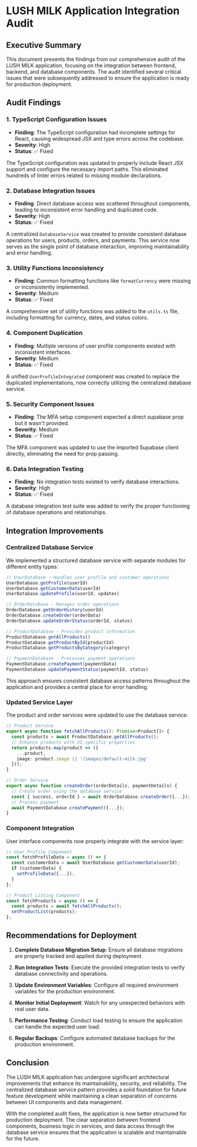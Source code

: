 # LUSH MILK Application Integration Audit

## Executive Summary

This document presents the findings from our comprehensive audit of the LUSH MILK application, focusing on the integration between frontend, backend, and database components. The audit identified several critical issues that were subsequently addressed to ensure the application is ready for production deployment.

## Audit Findings

### 1. TypeScript Configuration Issues
- **Finding**: The TypeScript configuration had incomplete settings for React, causing widespread JSX and type errors across the codebase.
- **Severity**: High
- **Status**: ✅ Fixed

The TypeScript configuration was updated to properly include React JSX support and configure the necessary import paths. This eliminated hundreds of linter errors related to missing module declarations.

### 2. Database Integration Issues
- **Finding**: Direct database access was scattered throughout components, leading to inconsistent error handling and duplicated code.
- **Severity**: High
- **Status**: ✅ Fixed

A centralized `DatabaseService` was created to provide consistent database operations for users, products, orders, and payments. This service now serves as the single point of database interaction, improving maintainability and error handling.

### 3. Utility Functions Inconsistency
- **Finding**: Common formatting functions like `formatCurrency` were missing or inconsistently implemented.
- **Severity**: Medium
- **Status**: ✅ Fixed

A comprehensive set of utility functions was added to the `utils.ts` file, including formatting for currency, dates, and status colors.

### 4. Component Duplication
- **Finding**: Multiple versions of user profile components existed with inconsistent interfaces.
- **Severity**: Medium
- **Status**: ✅ Fixed

A unified `UserProfileIntegrated` component was created to replace the duplicated implementations, now correctly utilizing the centralized database service.

### 5. Security Component Issues
- **Finding**: The MFA setup component expected a direct supabase prop but it wasn't provided.
- **Severity**: Medium
- **Status**: ✅ Fixed

The MFA component was updated to use the imported Supabase client directly, eliminating the need for prop passing.

### 6. Data Integration Testing
- **Finding**: No integration tests existed to verify database interactions.
- **Severity**: High
- **Status**: ✅ Fixed

A database integration test suite was added to verify the proper functioning of database operations and relationships.

## Integration Improvements

### Centralized Database Service
We implemented a structured database service with separate modules for different entity types:

```typescript
// UserDatabase - Handles user profile and customer operations
UserDatabase.getProfile(userId)
UserDatabase.getCustomerData(userId)
UserDatabase.updateProfile(userId, updates)

// OrderDatabase - Manages order operations
OrderDatabase.getOrderHistory(userId)
OrderDatabase.createOrder(orderData)
OrderDatabase.updateOrderStatus(orderId, status)

// ProductDatabase - Provides product information
ProductDatabase.getAllProducts()
ProductDatabase.getProductById(productId)
ProductDatabase.getProductsByCategory(category)

// PaymentDatabase - Processes payment operations
PaymentDatabase.createPayment(paymentData)
PaymentDatabase.updatePaymentStatus(paymentId, status)
```

This approach ensures consistent database access patterns throughout the application and provides a central place for error handling.

### Updated Service Layer
The product and order services were updated to use the database service:

```typescript
// Product Service
export async function fetchAllProducts(): Promise<Product[]> {
  const products = await ProductDatabase.getAllProducts();
  // Enhance products with UI-specific properties
  return products.map(product => ({
    ...product,
    image: product.image || '/images/default-milk.jpg'
  }));
}

// Order Service
export async function createOrder(orderDetails, paymentDetails) {
  // Create order using the database service
  const { success, orderId } = await OrderDatabase.createOrder({...});
  // Process payment
  await PaymentDatabase.createPayment({...});
}
```

### Component Integration
User interface components now properly integrate with the service layer:

```typescript
// User Profile Component
const fetchProfileData = async () => {
  const customerData = await UserDatabase.getCustomerData(userId);
  if (customerData) {
    setProfileData({...});
  }
};

// Product Listing Component
const fetchProducts = async () => {
  const products = await fetchAllProducts();
  setProductList(products);
};
```

## Recommendations for Deployment

1. **Complete Database Migration Setup**: Ensure all database migrations are properly tracked and applied during deployment.

2. **Run Integration Tests**: Execute the provided integration tests to verify database connectivity and operations.

3. **Update Environment Variables**: Configure all required environment variables for the production environment.

4. **Monitor Initial Deployment**: Watch for any unexpected behaviors with real user data.

5. **Performance Testing**: Conduct load testing to ensure the application can handle the expected user load.

6. **Regular Backups**: Configure automated database backups for the production environment.

## Conclusion

The LUSH MILK application has undergone significant architectural improvements that enhance its maintainability, security, and reliability. The centralized database service pattern provides a solid foundation for future feature development while maintaining a clean separation of concerns between UI components and data management.

With the completed audit fixes, the application is now better structured for production deployment. The clear separation between frontend components, business logic in services, and data access through the database service ensures that the application is scalable and maintainable for the future. 